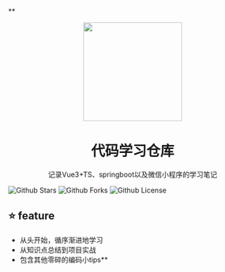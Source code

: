 **<p align="center">
  <img src="https://first-buckt.oss-cn-nanjing.aliyuncs.com/img/logo.png" style="width:200px;">
</p>

<h1 align="center">代码学习仓库</h1>
<p align="center">
  记录Vue3+TS、springboot以及微信小程序的学习笔记
</p>



![Github Stars](https://img.shields.io/github/stars/DRIVESAF/vue3-ts-docs?style=social)
![Github Forks](https://img.shields.io/github/forks/DRIVESAF/vue3-ts-docs)
![Github License](https://img.shields.io/github/license/DRIVESAF/vue3-ts-docs )


## ⭐️ feature

- 从头开始，循序渐进地学习
- 从知识点总结到项目实战
- 包含其他零碎的编码小tips**
